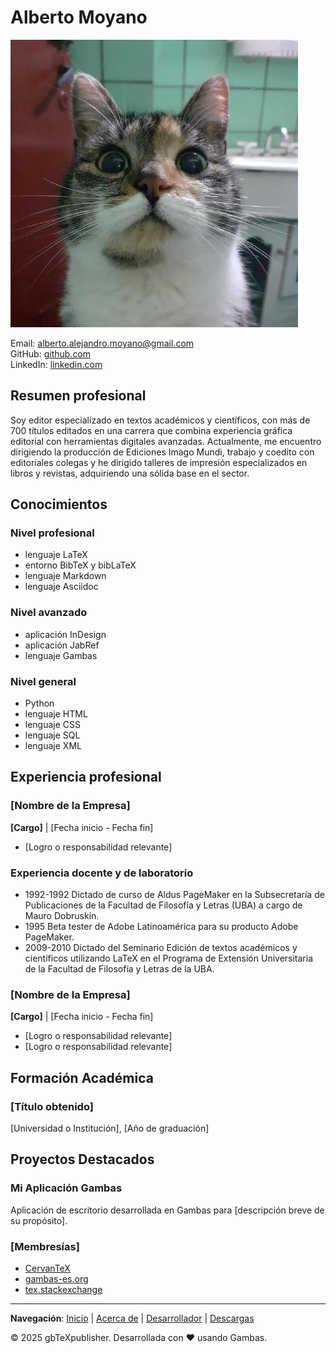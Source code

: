 # Alberto Moyano

![Flora](img/82118498.jpeg)

Email: alberto.alejandro.moyano@gmail.com  
GitHub: [github.com](https://github.com/albertomoyano)  
LinkedIn: [linkedin.com](https://www.linkedin.com/in/edicion-cientifica/)

## Resumen profesional

Soy editor especializado en textos académicos y científicos, con más de 700 títulos editados en una carrera que combina experiencia gráfica editorial con herramientas digitales avanzadas. Actualmente, me encuentro dirigiendo la producción de Ediciones Imago Mundi, trabajo y coedito con editoriales colegas y he dirigido talleres de impresión especializados en libros y revistas, adquiriendo una sólida base en el sector.

## Conocimientos

### Nivel profesional
- lenguaje LaTeX
- entorno BibTeX y bibLaTeX
- lenguaje Markdown
- lenguaje Asciidoc

### Nivel avanzado
- aplicación InDesign
- aplicación JabRef
- lenguaje Gambas

### Nivel general
- Python
- lenguaje HTML
- lenguaje CSS
- lenguaje SQL
- lenguaje XML

## Experiencia profesional

### [Nombre de la Empresa]
**[Cargo]** | [Fecha inicio - Fecha fin]

- [Logro o responsabilidad relevante]

### Experiencia docente y de laboratorio
- 1992-1992 Dictado de curso de Aldus PageMaker en la Subsecretaría de Publicaciones de la Facultad de Filosofía y Letras (UBA) a cargo de Mauro Dobruskin.
- 1995 Beta tester de Adobe Latinoamérica para su producto Adobe PageMaker.
- 2009-2010 Dictado del Seminario Edición de textos académicos y científicos utilizando LaTeX en el Programa de Extensión Universitaria de la Facultad de Filosofía y Letras de la UBA.

### [Nombre de la Empresa]
**[Cargo]** | [Fecha inicio - Fecha fin]

- [Logro o responsabilidad relevante]
- [Logro o responsabilidad relevante]

## Formación Académica

### [Título obtenido]
[Universidad o Institución], [Año de graduación]

## Proyectos Destacados

### Mi Aplicación Gambas
Aplicación de escritorio desarrollada en Gambas para [descripción breve de su propósito].

### [Membresías]
- [CervanTeX](http://www.cervantex.es/)
- [gambas-es.org](https://gambas-es.org)
- [tex.stackexchange](https://tex.stackexchange.com/)

---

**Navegación**: [Inicio](index.md) | [Acerca de](about.md) | [Desarrollador](cv.md) | [Descargas](downloads.md)

&copy; 2025 gbTeXpublisher. Desarrollada con ❤️ usando Gambas.